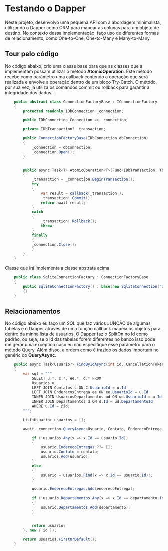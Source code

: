 # Testando o Dapper

Neste projeto, desenvolvo uma pequena API com a abordagem minimalista, utilizando o Dapper como ORM para mapear as colunas para um objeto de destino. No contexto dessa implementação, faço uso de diferentes formas de relacionamento, como One-to-One, One-to-Many e Many-to-Many.

## Tour pelo código

No código abaixo, crio uma classe base para que as classes que a implementam possam utilizar o método **AtomicOperation**. Este método recebe como parâmetro uma callback contendo a operação que será realizada e envolve a operação dentro de um bloco Try-Catch. O método, por sua vez, já utiliza os comandos commit ou rollback para garantir a integridade dos dados. 

```cs
    public abstract class ConnectionFactoryBase : IConnectionFactory
    {
        protected readonly IDbConnection _connection;

        public IDbConnection Connection => _connection;

        private IDbTransaction? _transaction;

        public ConnectionFactoryBase(IDbConnection dbConnection) 
        {
            _connection = dbConnection;
            _connection.Open();
        }


        public async Task<T> AtomicOperation<T>(Func<IDbTransaction, Task<T>> callback)
        {
            _transaction = _connection.BeginTransaction();
            try 
            {   
                var result = callback(_transaction!);
                _transaction!.Commit();
                return await result;
            }
            catch 
            {
                _transaction!.Rollback();
                throw;
            } 
            finally 
            {
            _connection.Close(); 
            }
        }
    }
```

Classe que irá implementa a classe abstrata acima

```cs    
    public class SqliteConnectionFactory : ConnectionFactoryBase
    {
        public SqliteConnectionFactory() : base(new SqliteConnection("Data Source=app.db"))
        {}
    }
```

## Relacionamentos

No código abaixo eu faço um SQL que faz vários JUNÇÃO de algumas tabelas e o Dapper através de uma função callback mapeia os objetos para dentro da minha lista de usuarios. O Dapper faz o SplitOn no Id como padrão, ou seja, se o Id das tabelas forem diferentes no banco isso pode me gerar uma exception caso eu não especifique esse parâmetro para o método Query. Além disso, a ordem como é trazido os dados importam no genéric do **QueryAsync**.


```cs
    public async Task<Usuario?> FindByIdAsync(int id, CancellationToken cancellationToken = default)
    {
        var sql = """
            SELECT u.*, c.*, ee.*, d.* FROM 
            Usuarios u
            LEFT JOIN Contatos c ON C.UsuarioId = u.Id
            LEFT JOIN EnderecosEntrega ee ON ee.UsuarioId = u.Id
            INNER JOIN UsuariosDepartamentos ud ON ud.UsuarioId = u.Id
            INNER JOIN Departamentos d ON d.Id = ud.DepartamentoId
            WHERE u.Id = @id;
        """;

        List<Usuario> usuarios = [];

        await _connection.QueryAsync<Usuario, Contato, EnderecoEntrega, Departamento, Usuario>(sql, (usuario, contato, enderecoEntrega, departamento) => {

            if (!usuarios.Any(x => x.Id == usuario.Id))
            {
                usuario.EnderecoEntregas ??= [];
                usuario.Contato = contato;
                usuarios.Add(usuario);
            } 
            else 
            {
                usuario = usuarios.Find(x => x.Id == usuario.Id)!;
            }

            usuario.EnderecoEntregas.Add(enderecoEntrega);
            
            if (!usuario.Departamentos.Any(x => x.Id == departamento.Id)) 
            {
                usuario.Departamentos.Add(departamento);
            }
            

            return usuario;
        }, new { id });

        return usuarios.FirstOrDefault();
    }

```